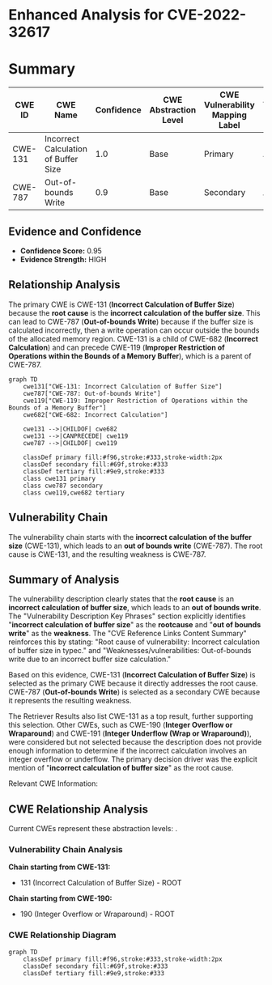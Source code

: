 # Enhanced Analysis for CVE-2022-32617

# Summary
| CWE ID | CWE Name | Confidence | CWE Abstraction Level | CWE Vulnerability Mapping Label | CWE-Vulnerability Mapping Notes |
|---|---|---|---|---|---|
| CWE-131 | Incorrect Calculation of Buffer Size | 1.0 | Base | Primary | Allowed |
| CWE-787 | Out-of-bounds Write | 0.9 | Base | Secondary | Allowed |

## Evidence and Confidence

*   **Confidence Score:** 0.95
*   **Evidence Strength:** HIGH

## Relationship Analysis
The primary CWE is CWE-131 (**Incorrect Calculation of Buffer Size**) because the **root cause** is the **incorrect calculation of the buffer size**. This can lead to CWE-787 (**Out-of-bounds Write**) because if the buffer size is calculated incorrectly, then a write operation can occur outside the bounds of the allocated memory region. CWE-131 is a child of CWE-682 (**Incorrect Calculation**) and can precede CWE-119 (**Improper Restriction of Operations within the Bounds of a Memory Buffer**), which is a parent of CWE-787.

```mermaid
graph TD
    cwe131["CWE-131: Incorrect Calculation of Buffer Size"]
    cwe787["CWE-787: Out-of-bounds Write"]
    cwe119["CWE-119: Improper Restriction of Operations within the Bounds of a Memory Buffer"]
    cwe682["CWE-682: Incorrect Calculation"]

    cwe131 -->|CHILDOF| cwe682
    cwe131 -->|CANPRECEDE| cwe119
    cwe787 -->|CHILDOF| cwe119
    
    classDef primary fill:#f96,stroke:#333,stroke-width:2px
    classDef secondary fill:#69f,stroke:#333
    classDef tertiary fill:#9e9,stroke:#333
    class cwe131 primary
    class cwe787 secondary
    class cwe119,cwe682 tertiary
```

## Vulnerability Chain
The vulnerability chain starts with the **incorrect calculation of the buffer size** (CWE-131), which leads to an **out of bounds write** (CWE-787). The root cause is CWE-131, and the resulting weakness is CWE-787.

## Summary of Analysis
The vulnerability description clearly states that the **root cause** is an **incorrect calculation of buffer size**, which leads to an **out of bounds write**.
The "Vulnerability Description Key Phrases" section explicitly identifies "**incorrect calculation of buffer size**" as the **rootcause** and "**out of bounds write**" as the **weakness**. The "CVE Reference Links Content Summary" reinforces this by stating: "Root cause of vulnerability: Incorrect calculation of buffer size in typec." and "Weaknesses/vulnerabilities: Out-of-bounds write due to an incorrect buffer size calculation."

Based on this evidence, CWE-131 (**Incorrect Calculation of Buffer Size**) is selected as the primary CWE because it directly addresses the root cause. CWE-787 (**Out-of-bounds Write**) is selected as a secondary CWE because it represents the resulting weakness.

The Retriever Results also list CWE-131 as a top result, further supporting this selection. Other CWEs, such as CWE-190 (**Integer Overflow or Wraparound**) and CWE-191 (**Integer Underflow (Wrap or Wraparound)**), were considered but not selected because the description does not provide enough information to determine if the incorrect calculation involves an integer overflow or underflow. The primary decision driver was the explicit mention of "**incorrect calculation of buffer size**" as the root cause.

Relevant CWE Information:


## CWE Relationship Analysis

Current CWEs represent these abstraction levels: .


### Vulnerability Chain Analysis

**Chain starting from CWE-131:**
- 131 (Incorrect Calculation of Buffer Size) - ROOT


**Chain starting from CWE-190:**
- 190 (Integer Overflow or Wraparound) - ROOT



### CWE Relationship Diagram

```mermaid
graph TD
    classDef primary fill:#f96,stroke:#333,stroke-width:2px
    classDef secondary fill:#69f,stroke:#333
    classDef tertiary fill:#9e9,stroke:#333
```